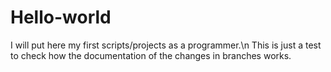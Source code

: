# Hello-world
I will put here my first scripts/projects as a programmer.\n
This is just a test to check how the documentation of the changes in branches works.
